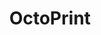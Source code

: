 ---
facebook: https://facebook.com/OctoPrint
git: https://github.com/foosel/OctoPrint
logohandle: octoprint
sort: octoprint
title: OctoPrint
twitter: https://x.com/OctoPrint3D
website: https://octoprint.org/
youtube: https://youtube.com/c/OctoPrint3D
---